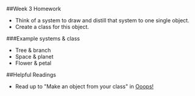 ##Week 3 Homework
* Think of a system to draw and distill that system to one single object.
* Create a class for this object. 

###Example systems & class
* Tree & branch
* Space & planet
* Flower & petal 

##Helpful Readings
* Read up to "Make an object from your class" in [Ooops!](http://openframeworks.cc/ofBook/chapters/OOPs!.html#whatisobjectorientedprogramming)
